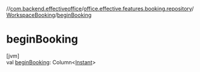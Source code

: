 //[com.backend.effectiveoffice](../../../index.md)/[office.effective.features.booking.repository](../index.md)/[WorkspaceBooking](index.md)/[beginBooking](begin-booking.md)

# beginBooking

[jvm]\
val [beginBooking](begin-booking.md): Column&lt;[Instant](https://docs.oracle.com/javase/8/docs/api/java/time/Instant.html)&gt;
